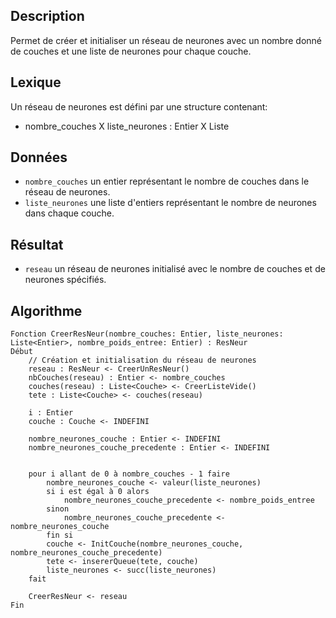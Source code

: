 
## Description
Permet de créer et initialiser un réseau de neurones avec un nombre donné de couches et une liste de neurones pour chaque couche.

## Lexique
Un réseau de neurones est défini par une structure contenant:
- nombre_couches X liste_neurones : Entier X Liste<Entier>

## Données
- `nombre_couches` un entier représentant le nombre de couches dans le réseau de neurones.
- `liste_neurones` une liste d'entiers représentant le nombre de neurones dans chaque couche.

## Résultat
- `reseau` un réseau de neurones initialisé avec le nombre de couches et de neurones spécifiés.

## Algorithme

```
Fonction CreerResNeur(nombre_couches: Entier, liste_neurones: Liste<Entier>, nombre_poids_entree: Entier) : ResNeur
Début
    // Création et initialisation du réseau de neurones
    reseau : ResNeur <- CreerUnResNeur()
    nbCouches(reseau) : Entier <- nombre_couches
    couches(reseau) : Liste<Couche> <- CreerListeVide()
    tete : Liste<Couche> <- couches(reseau)

    i : Entier
    couche : Couche <- INDEFINI

    nombre_neurones_couche : Entier <- INDEFINI
    nombre_neurones_couche_precedente : Entier <- INDEFINI


    pour i allant de 0 à nombre_couches - 1 faire
        nombre_neurones_couche <- valeur(liste_neurones)
        si i est égal à 0 alors
            nombre_neurones_couche_precedente <- nombre_poids_entree
        sinon
            nombre_neurones_couche_precedente <- nombre_neurones_couche
        fin si
        couche <- InitCouche(nombre_neurones_couche, nombre_neurones_couche_precedente)
        tete <- insererQueue(tete, couche)
        liste_neurones <- succ(liste_neurones)
    fait

    CreerResNeur <- reseau
Fin
```
